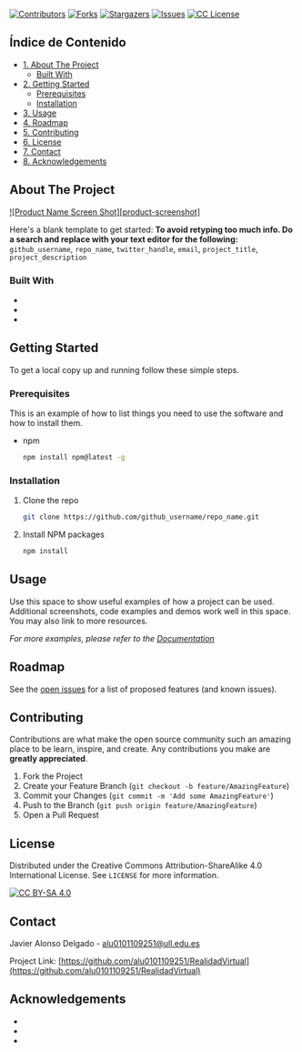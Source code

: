 <!-- PROJECT SHIELDS -->
<!--
*** I'm using markdown "reference style" links for readability.
*** Reference links are enclosed in brackets [ ] instead of parentheses ( ).
*** See the bottom of this document for the declaration of the reference variables
*** for contributors-url, forks-url, etc. This is an optional, concise syntax you may use.
*** https://www.markdownguide.org/basic-syntax/#reference-style-links
-->
[![Contributors][contributors-shield]][contributors-url]
[![Forks][forks-shield]][forks-url]
[![Stargazers][stars-shield]][stars-url]
[![Issues][issues-shield]][issues-url]
[![CC License][license-shield]][license-url]



<!-- TABLE OF CONTENTS -->
<!-- TABLE OF CONTENTS -->
## Índice de Contenido

- [1. About The Project](#about-the-project)
    * [Built With](#built-with)
- [2. Getting Started](#getting-started)
    * [Prerequisites](#prerequisites)
    * [Installation](#installation)
- [3. Usage](#usage)
- [4. Roadmap](#roadmap)
- [5. Contributing](#contributing)
- [6. License](#license)
- [7. Contact](#contact)
- [8. Acknowledgements](#acknowledgements)



<!-- ABOUT THE PROJECT -->
## About The Project

[![Product Name Screen Shot][product-screenshot]](https://example.com)

Here's a blank template to get started:
**To avoid retyping too much info. Do a search and replace with your text editor for the following:**
`github_username`, `repo_name`, `twitter_handle`, `email`, `project_title`, `project_description`


### Built With

* []()
* []()
* []()



<!-- GETTING STARTED -->
## Getting Started

To get a local copy up and running follow these simple steps.

### Prerequisites

This is an example of how to list things you need to use the software and how to install them.
* npm
  ```sh
  npm install npm@latest -g
  ```

### Installation

1. Clone the repo
   ```sh
   git clone https://github.com/github_username/repo_name.git
   ```
2. Install NPM packages
   ```sh
   npm install
   ```



<!-- USAGE EXAMPLES -->
## Usage

Use this space to show useful examples of how a project can be used. Additional screenshots, code examples and demos work well in this space. You may also link to more resources.

_For more examples, please refer to the [Documentation](https://example.com)_



<!-- ROADMAP -->
## Roadmap

See the [open issues](https://github.com/github_username/repo_name/issues) for a list of proposed features (and known issues).



<!-- CONTRIBUTING -->
## Contributing

Contributions are what make the open source community such an amazing place to be learn, inspire, and create. Any contributions you make are **greatly appreciated**.

1. Fork the Project
2. Create your Feature Branch (`git checkout -b feature/AmazingFeature`)
3. Commit your Changes (`git commit -m 'Add some AmazingFeature'`)
4. Push to the Branch (`git push origin feature/AmazingFeature`)
5. Open a Pull Request



<!-- LICENSE -->
## License

Distributed under the Creative Commons Attribution-ShareAlike 4.0 International License. See `LICENSE` for more information.

[![CC BY-SA 4.0][license-img]][license-url]


<!-- CONTACT -->
## Contact

Javier Alonso Delgado  - alu0101109251@ull.edu.es

Project Link: [https://github.com/alu0101109251/RealidadVirtual](https://github.com/alu0101109251/RealidadVirtual)



<!-- ACKNOWLEDGEMENTS -->
## Acknowledgements

* []()
* []()
* []()





<!-- MARKDOWN LINKS & IMAGES -->
<!-- https://www.markdownguide.org/basic-syntax/#reference-style-links -->
[contributors-shield]: https://img.shields.io/github/contributors/alu0101109251/DepthCameraSecuritySystem.svg?style=for-the-badge
[contributors-url]: https://github.com/alu0101109251/DepthCameraSecuritySystem/graphs/contributors
[forks-shield]: https://img.shields.io/github/forks/alu0101109251/DepthCameraSecuritySystem.svg?style=for-the-badge
[forks-url]: https://github.com/alu0101109251/DepthCameraSecuritySystem/network/members
[stars-shield]: https://img.shields.io/github/stars/alu0101109251/DepthCameraSecuritySystem.svg?style=for-the-badge
[stars-url]: https://github.com/alu0101109251/DepthCameraSecuritySystem/stargazers
[issues-shield]: https://img.shields.io/github/issues/alu0101109251/DepthCameraSecuritySystem.svg?style=for-the-badge
[issues-url]: https://github.com/github_username/repo/issues
[license-shield]: https://img.shields.io/github/license/alu0101109251/DepthCameraSecuritySystem.svg?style=for-the-badge
[license-url]: http://creativecommons.org/licenses/by-sa/4.0/
[license-img]: https://licensebuttons.net/l/by-sa/4.0/88x31.png